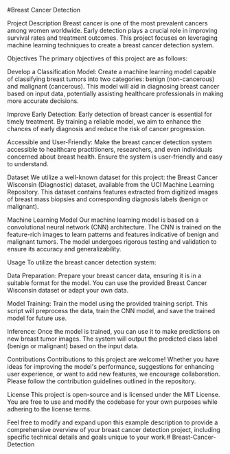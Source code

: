 #Breast Cancer Detection


Project Description
Breast cancer is one of the most prevalent cancers among women worldwide. Early detection plays a crucial role in improving survival rates and treatment outcomes. This project focuses on leveraging machine learning techniques to create a breast cancer detection system.

Objectives
The primary objectives of this project are as follows:

Develop a Classification Model: Create a machine learning model capable of classifying breast tumors into two categories: benign (non-cancerous) and malignant (cancerous). This model will aid in diagnosing breast cancer based on input data, potentially assisting healthcare professionals in making more accurate decisions.

Improve Early Detection: Early detection of breast cancer is essential for timely treatment. By training a reliable model, we aim to enhance the chances of early diagnosis and reduce the risk of cancer progression.

Accessible and User-Friendly: Make the breast cancer detection system accessible to healthcare practitioners, researchers, and even individuals concerned about breast health. Ensure the system is user-friendly and easy to understand.

Dataset
We utilize a well-known dataset for this project: the Breast Cancer Wisconsin (Diagnostic) dataset, available from the UCI Machine Learning Repository. This dataset contains features extracted from digitized images of breast mass biopsies and corresponding diagnosis labels (benign or malignant).

Machine Learning Model
Our machine learning model is based on a convolutional neural network (CNN) architecture. The CNN is trained on the feature-rich images to learn patterns and features indicative of benign and malignant tumors. The model undergoes rigorous testing and validation to ensure its accuracy and generalizability.

Usage
To utilize the breast cancer detection system:

Data Preparation: Prepare your breast cancer data, ensuring it is in a suitable format for the model. You can use the provided Breast Cancer Wisconsin dataset or adapt your own data.

Model Training: Train the model using the provided training script. This script will preprocess the data, train the CNN model, and save the trained model for future use.

Inference: Once the model is trained, you can use it to make predictions on new breast tumor images. The system will output the predicted class label (benign or malignant) based on the input data.

Contributions
Contributions to this project are welcome! Whether you have ideas for improving the model's performance, suggestions for enhancing user experience, or want to add new features, we encourage collaboration. Please follow the contribution guidelines outlined in the repository.

License
This project is open-source and is licensed under the MIT License. You are free to use and modify the codebase for your own purposes while adhering to the license terms.

Feel free to modify and expand upon this example description to provide a comprehensive overview of your breast cancer detection project, including specific technical details and goals unique to your work.# Breast-Cancer-Detection
